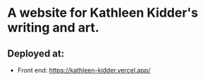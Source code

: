 # A website for Kathleen Kidder's writing and art.

## Deployed at:
- Front end: https://kathleen-kidder.vercel.app/
